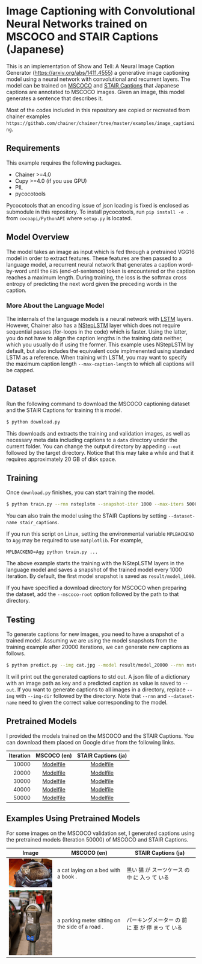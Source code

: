 # Image Captioning with Convolutional Neural Networks trained on MSCOCO and STAIR Captions (Japanese)

This is an implementation of Show and Tell: A Neural Image Caption Generator (https://arxiv.org/abs/1411.4555) a generative image captioning model using a neural network with convolutional and recurrent layers.
The model can be trained on [MSCOCO](http://cocodataset.org/#home) and [STAIR Captions](http://captions.stair.center) that Japanese captions are annotated to MSCOCO images.
Given an image, this model generates a sentence that describes it.

Most of the codes included in this repository are copied or recreated from chainer examples `https://github.com/chainer/chainer/tree/master/examples/image_captioning`.


## Requirements

This example requires the following packages.

- Chainer >=4.0
- Cupy >=4.0 (if you use GPU)
- PIL
- pycocotools

Pycocotools that an encoding issue of json loading is fixed is enclosed as submodule in this repository.
To install pycocotools, run `pip install -e .` from `cocoapi/PythonAPI` where `setup.py` is located.

## Model Overview

The model takes an image as input which is fed through a pretrained VGG16 model in order to extract features.
These features are then passed to a language model, a recurrent neural network that generates a caption word-by-word until the `EOS` (end-of-sentence) token is encountered or the caption reaches a maximum length.
During training, the loss is the softmax cross entropy of predicting the next word given the preceding words in the caption.

### More About the Language Model

The internals of the language models is a neural network with [LSTM](https://docs.chainer.org/en/stable/reference/generated/chainer.links.LSTM.html) layers.
However, Chainer also has a [NStepLSTM](https://docs.chainer.org/en/stable/reference/generated/chainer.links.NStepLSTM.html) layer which does not require sequential passes (for-loops in the code) which is faster. Using the latter, you do not have to align the caption lengths in the training data neither, which you usually do if using the former.
This example uses NStepLSTM by default, but also includes the equivalent code implmenented using standard LSTM as a reference.
When training with LSTM, you may want to specify the maximum caption length `--max-caption-length` to which all captions will be capped.

## Dataset

Run the following command to download the MSCOCO captioning dataset and the STAIR Captions for training this model.

```bash
$ python download.py
```

This downloads and extracts the training and validation images, as well as necessary meta data including captions to a `data` directory under the current folder.
You can change the output directory by appeding `--out` followed by the target directory.
Notice that this may take a while and that it requires approximately 20 GB of disk space.

## Training

Once `download.py` finishes, you can start training the model.

```bash
$ python train.py --rnn nsteplstm --snapshot-iter 1000 --max-iters 50000 --batch-size 128 --gpu 0 --dataset-name mscoco
```
You can also train the model using the STAIR Captions by setting `--dataset-name stair_captions`.

If you run this script on Linux, setting the environmental variable `MPLBACKEND` to `Agg` may be required to use `matplotlib`. For example,

```
MPLBACKEND=Agg python train.py ...
```

The above example starts the training with the NStepLSTM layers in the language model and saves a snapshot of the trained model every 1000 iteration.
By default, the first model snapshot is saved as `result/model_1000`.

If you have specified a download directory for MSCOCO when preparing the dataset, add the `--mscoco-root` option followed by the path to that directory.

## Testing

To generate captions for new images, you need to have a snapshot of a trained model.
Assuming we are using the model snapshots from the training example after 20000 iterations, we can generate new captions as follows.

```bash
$ python predict.py --img cat.jpg --model result/model_20000 --rnn nsteplstm --max-caption-length 30 --gpu 0 --dataset-name mscoco --out prediction.json
```

It will print out the generated captions to std out.
A json file of a dictionary with an image path as key and a predicted caption as value is saved to `--out`.
If you want to generate captions to all images in a directory, replace `--img` with `--img-dir` followed by the directory.
Note that `--rnn` and `--dataset-name` need to given the correct value corresponding to the model.

## Pretrained Models

I provided the models trained on the MSCOCO and the STAIR Captions.
You can download them placed on Google drive from the following links.

| Iteration 	| MSCOCO (en) 	| STAIR Captions (ja) 	|
|----------:	|:-----------:	|:-------------------:	|
| 10000     	| [Modelfile](https://drive.google.com/file/d/12CDdEMV7m0NDNIB3KSzfM-GoxLQ_eoC5/view?usp=sharing)            	| [Modelfile](https://drive.google.com/open?id=12d7m-JcTQOnvPN-L6Mk15qbtnlypGsfK)                    	|
| 20000     	| [Modelfile](https://drive.google.com/file/d/12F4CEpEUlOsdWDF68g_vXB9X_TK0-kFy/view?usp=sharing)            	| [Modelfile](https://drive.google.com/open?id=12dgAzD0KQLZGQH7K9wHSuG_uT3f5_KDm)                    	|
| 30000     	| [Modelfile](https://drive.google.com/file/d/12HEz0G-T8rmUK6yUb7aZPxS8DPr9l4Yp/view?usp=sharing)            	| [Modelfile](https://drive.google.com/open?id=12f6pUos8S4YSqP0sBiTDmnhNlhLytKCT)                    	|
| 40000     	| [Modelfile](https://drive.google.com/file/d/12JFKVhrBmTNVOXTCgrhDNHt_sqolTxbb/view?usp=sharing)            	| [Modelfile](https://drive.google.com/open?id=12iSmXzVbrhNegmhteEeI4XN2LZ27ELeJ)                    	|
| 50000     	| [Modelfile](https://drive.google.com/file/d/12OuDuiNkJ_sAhEy2MI7bLW8vLK_9kXyS/view?usp=sharing)            	| [Modelfile](https://drive.google.com/open?id=12iWdRTHwH0AndA4Ky97ftz1G6d8AuAyk)                    	|

## Examples Using Pretrained Models

For some images on the MSCOCO validation set, I generated captions using the pretrained models (Iteration 50000) of MSCOCO and STAIR Captions.


| Image | MSCOCO (en) | STAIR Captions (ja) |
|-------|-------------|---------------------|
| <img src="img/COCO_val2014_000000048530.jpg" width="200px" /> | a cat laying on a bed with a book . | 黒い 猫 が スーツケース の 中 に 入っ て いる |
| <img src="img/COCO_val2014_000000145039.jpg" width="200px" /> | a parking meter sitting on the side of a road . | パーキングメーター の 前 に 車 が 停 まっ て いる |
